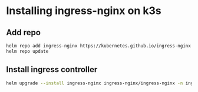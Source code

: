 # Installing ingress-nginx on k3s

## Add repo

```sh
helm repo add ingress-nginx https://kubernetes.github.io/ingress-nginx
helm repo update
```

## Install ingress controller

```sh
helm upgrade --install ingress-nginx ingress-nginx/ingress-nginx -n ingress-nginx --create-namespace -f values.yaml

````
